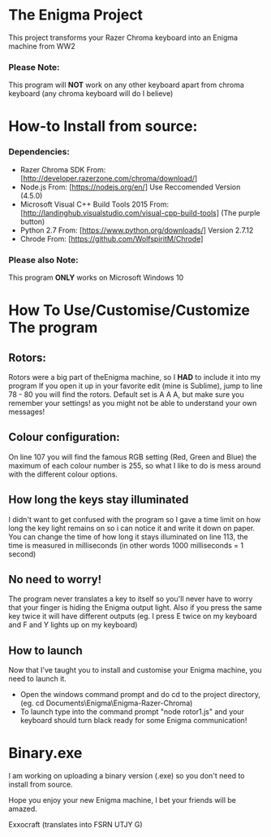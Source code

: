 # The Enigma Project
This project transforms your Razer Chroma keyboard into an Enigma machine from WW2 
### Please Note:
This program will **NOT** work on any other keyboard apart from chroma keyboard (any chroma keyboard will do I believe)
# How-to Install from source:
### Dependencies:
- Razer Chroma SDK From: [http://developer.razerzone.com/chroma/download/]
- Node.js From: [https://nodejs.org/en/]  Use Reccomended Version (4.5.0)
- Microsoft Visual C++ Build Tools 2015 From: [http://landinghub.visualstudio.com/visual-cpp-build-tools] (The purple button)
- Python 2.7 From: [https://www.python.org/downloads/] Version 2.7.12
- Chrode From: [https://github.com/WolfspiritM/Chrode]

### Please also Note:
This program **ONLY** works on Microsoft Windows 10

# How To Use/Customise/Customize The program

## Rotors:
Rotors were a big part of theEnigma machine, so I **HAD** to include it into my program
If you open it up in your favorite edit (mine is Sublime), jump to line 78 - 80 you will find the rotors. Default set is A A A, but make sure you remember your settings! as you might not be able to understand your own messages!
## Colour configuration:
On line 107 you will find the famous RGB setting (Red, Green and Blue) the maximum of each colour number is 255, so what I like to do is mess around with the different colour options.
## How long the keys stay illuminated
I didn't want to get confused with the program so I gave a time limit on how long the key light remains on so i can notice it and write it down on paper. You can change the time of how long it stays illuminated on line 113, the time is measured in milliseconds (in other words 1000 milliseconds = 1 second)

## No need to worry!
The program never translates a key to itself so you'll never have to worry that your finger is hiding the Enigma output light. Also if you press the same key twice it will have different outputs (eg. I press E twice on my keyboard and F and Y lights up on my keyboard)

## How to launch
Now that I've taught you to install and customise your Enigma machine, you need to launch it. 
- Open the windows command prompt and do cd to the project directory, (eg. cd Documents\Enigma\Enigma-Razer-Chroma)
- To launch type into the command prompt "node rotor1.js" and your keyboard should turn black ready for some Enigma communication!
 
# Binary.exe 
I am working on uploading a binary version (.exe) so you don't need to install from source.

Hope you enjoy your new Enigma machine, I bet your friends will be amazed.

Exxocraft
(translates into FSRN UTJY G)

